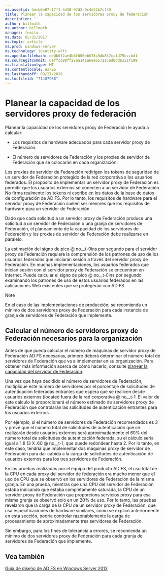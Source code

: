 ```yaml
---
ms.assetid: 3ecb6e87-17f1-4d38-97d2-9c4d52b7cf39
title: Planear la capacidad de los servidores proxy de federación
description: ''
author: billmath
ms.author: billmath
manager: femila
ms.date: 05/31/2017
ms.topic: article
ms.prod: windows-server
ms.technology: identity-adfs
ms.openlocfilehash: eedb0f2ae4b6f600eb578c5db857cc1d79bccbd1
ms.sourcegitcommit: 6aff3d88ff22ea141a6ea6572a5ad8dd6321f199
ms.translationtype: MT
ms.contentlocale: es-ES
ms.lasthandoff: 09/27/2019
ms.locfileid: "71407988"
---
```

# <a name="planning-for-federation-server-proxy-capacity"></a>Planear la capacidad de los servidores proxy de federación

Planear la capacidad de los servidores proxy de Federación le ayuda a calcular:  
  
-   Los requisitos de hardware adecuados para cada servidor proxy de Federación.  
  
-   El número de servidores de Federación y los proxies de servidor de Federación que se colocarán en cada organización.  
  
Los proxies de servidor de Federación redirigen los tokens de seguridad de un servidor de Federación protegido de la red corporativa a los usuarios federados. El propósito de implementar un servidor proxy de Federación es permitir que los usuarios externos se conecten a un servidor de Federación. No firma realmente los tokens ni escribe en los datos de la base de datos de configuración de AD FS. Por lo tanto, los requisitos de hardware para el servidor proxy de Federación suelen ser menores que los requisitos de hardware para un servidor de Federación.  
  
Dado que cada solicitud a un servidor proxy de Federación produce una solicitud a un servidor de Federación o una granja de servidores de Federación, el planeamiento de la capacidad de los servidores de Federación y los proxies de servidor de Federación debe realizarse en paralelo.  
  
La estimación del signo de pico @ no__t-0ins por segundo para el servidor proxy de Federación requiere la comprensión de los patrones de uso de los usuarios federados que iniciarán sesión a través del servidor proxy de Federación. En muchas implementaciones, los usuarios federados que inician sesión con el servidor proxy de Federación se encuentran en Internet. Puede calcular el signo de pico @ no__t-0ins por segundo examinando los patrones de uso de estos usuarios federados en las aplicaciones Web existentes que se protegerán con AD FS.  
  
> [!NOTE]  
> En el caso de las implementaciones de producción, se recomienda un mínimo de dos servidores proxy de Federación para cada instancia de granja de servidores de Federación que implemente.  
  
## <a name="estimate-the-number-of-federation-server-proxies-required-for-your-organization"></a>Calcular el número de servidores proxy de Federación necesarios para la organización  
Antes de que pueda calcular el número de máquinas de servidor proxy de Federación AD FS necesarias, primero deberá determinar el número total de servidores de Federación que va a implementar en su organización. Para obtener más información acerca de cómo hacerlo, consulte [planear la capacidad del servidor de Federación](Planning-for-Federation-Server-Capacity.md).  
  
Una vez que haya decidido el número de servidores de Federación, multiplique este número de servidores por el porcentaje de solicitudes de autenticación federadas entrantes que espera que se realicen desde usuarios externos \(located fuera de la red corporativa @ no__t-1. El valor de este cálculo le proporcionará el número estimado de servidores proxy de Federación que controlarán las solicitudes de autenticación entrantes para los usuarios externos.  
  
Por ejemplo, si el número de servidores de Federación recomendados es 3 y prevé que el número total de solicitudes de autenticación que se realizarán desde usuarios externos será aproximadamente el 60% del número total de solicitudes de autenticación federada, su el cálculo sería igual a 1,8 \(3 X .60 @ no__t-1, que puede redondear hasta 2.  Por lo tanto, en este caso, tendría que implementar dos máquinas proxy de servidor de Federación para dar cabida a la carga de solicitudes de autenticación de usuarios externos para los tres servidores de Federación.  
  
En las pruebas realizadas por el equipo del producto AD FS, el uso total de la CPU en cada proxy del servidor de federación era mucho menor que el uso de CPU que se observó en los servidores de Federación de la misma granja.  En una prueba, mientras que una CPU del servidor de Federación estaba indicando que estaba completamente saturada, la CPU de un servidor proxy de Federación que proporciona servicios proxy para esa misma granja se observó solo en un 20% de uso. Por lo tanto, las pruebas revelaron que la carga de la CPU de un servidor proxy de Federación, que usa especificaciones de hardware similares, como se explicó anteriormente en esta sección, podría controlar razonablemente la carga de procesamiento de aproximadamente tres servidores de Federación.  
  
Sin embargo, para los fines de tolerancia a errores, se recomienda un mínimo de dos servidores proxy de Federación para cada granja de servidores de Federación que implemente.  
  
## <a name="see-also"></a>Vea también
[Guía de diseño de AD FS en Windows Server 2012](AD-FS-Design-Guide-in-Windows-Server-2012.md)
